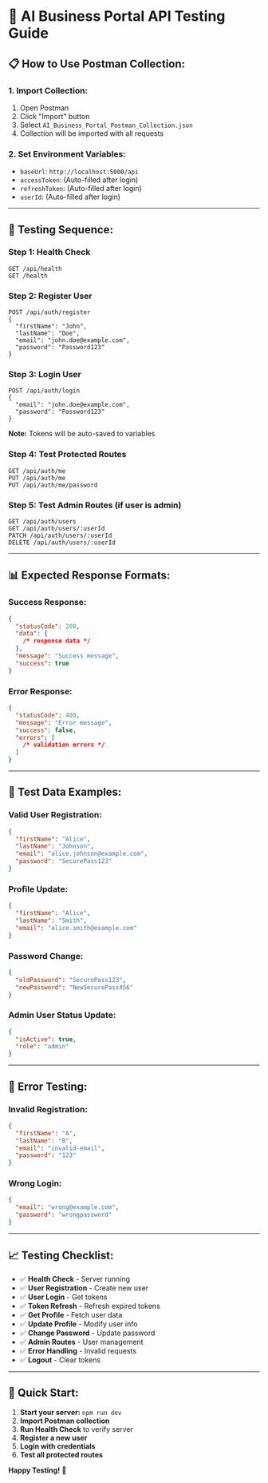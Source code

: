 # 🚀 **AI Business Portal API Testing Guide**

## 📋 **How to Use Postman Collection:**

### **1. Import Collection:**

1. Open Postman
2. Click "Import" button
3. Select `AI_Business_Portal_Postman_Collection.json`
4. Collection will be imported with all requests

### **2. Set Environment Variables:**

- `baseUrl`: `http://localhost:5000/api`
- `accessToken`: (Auto-filled after login)
- `refreshToken`: (Auto-filled after login)
- `userId`: (Auto-filled after login)

---

## 🧪 **Testing Sequence:**

### **Step 1: Health Check**

```
GET /api/health
GET /health
```

### **Step 2: Register User**

```
POST /api/auth/register
{
  "firstName": "John",
  "lastName": "Doe",
  "email": "john.doe@example.com",
  "password": "Password123"
}
```

### **Step 3: Login User**

```
POST /api/auth/login
{
  "email": "john.doe@example.com",
  "password": "Password123"
}
```

**Note:** Tokens will be auto-saved to variables

### **Step 4: Test Protected Routes**

```
GET /api/auth/me
PUT /api/auth/me
PUT /api/auth/me/password
```

### **Step 5: Test Admin Routes** (if user is admin)

```
GET /api/auth/users
GET /api/auth/users/:userId
PATCH /api/auth/users/:userId
DELETE /api/auth/users/:userId
```

---

## 📊 **Expected Response Formats:**

### **Success Response:**

```json
{
  "statusCode": 200,
  "data": {
    /* response data */
  },
  "message": "Success message",
  "success": true
}
```

### **Error Response:**

```json
{
  "statusCode": 400,
  "message": "Error message",
  "success": false,
  "errors": [
    /* validation errors */
  ]
}
```

---

## 🔧 **Test Data Examples:**

### **Valid User Registration:**

```json
{
  "firstName": "Alice",
  "lastName": "Johnson",
  "email": "alice.johnson@example.com",
  "password": "SecurePass123"
}
```

### **Profile Update:**

```json
{
  "firstName": "Alice",
  "lastName": "Smith",
  "email": "alice.smith@example.com"
}
```

### **Password Change:**

```json
{
  "oldPassword": "SecurePass123",
  "newPassword": "NewSecurePass456"
}
```

### **Admin User Status Update:**

```json
{
  "isActive": true,
  "role": "admin"
}
```

---

## 🚨 **Error Testing:**

### **Invalid Registration:**

```json
{
  "firstName": "A",
  "lastName": "B",
  "email": "invalid-email",
  "password": "123"
}
```

### **Wrong Login:**

```json
{
  "email": "wrong@example.com",
  "password": "wrongpassword"
}
```

---

## 📈 **Testing Checklist:**

- ✅ **Health Check** - Server running
- ✅ **User Registration** - Create new user
- ✅ **User Login** - Get tokens
- ✅ **Token Refresh** - Refresh expired tokens
- ✅ **Get Profile** - Fetch user data
- ✅ **Update Profile** - Modify user info
- ✅ **Change Password** - Update password
- ✅ **Admin Routes** - User management
- ✅ **Error Handling** - Invalid requests
- ✅ **Logout** - Clear tokens

---

## 🎯 **Quick Start:**

1. **Start your server:** `npm run dev`
2. **Import Postman collection**
3. **Run Health Check** to verify server
4. **Register a new user**
5. **Login with credentials**
6. **Test all protected routes**

**Happy Testing!** 🚀
